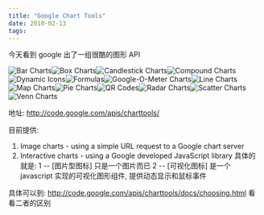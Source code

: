 ```yaml
---
title: "Google Chart Tools"
date: 2010-02-13
tags:
---
```


今天看到 google 出了一组很酷的图形 API

<img src="http://chart.apis.google.com/chart?cht=bhs&chs=75x50&chd=t:10,50,60,80,40|50,60,100,40,20&chco=4d89f9,c6d9fd&chbh=20&chds=0,160&chbh=a" title="Bar Charts" /><img src="http://chart.apis.google.com/chart?chs=75x75&cht=ls&chd=t0:0,17,7,6|0,30,27,54|0,45,47,46|0,63,59,60|-1,40,35,-1|-1,5,70,-1|-1,-1,80,-1&chm=F,0000FF,0,1:2,10|H,0000FF,0,1:2,1:10|H,0000FF,3,1:2,1:10|H,0000FF,4,1:2,1:10|o,FF0000,5,,5|o,FF0000,6,,5" title="Box Charts" /><img src="http://chart.apis.google.com/chart?chs=75x50&cht=lc&chd=t0:-1,5,10,7,12,-1|-1,25,45,47,24,-1|-1,40,30,27,39,-1|-1,55,63,59,80,-1&chm=F,0000FF,0,,10" title="Candlestick Charts" /><img src="http://chart.apis.google.com/chart?cht=bvs&chbh=5,2&chm=D,0033FF,2,0,5,1&chbh=20&chs=75x50&chd=s2:1XQbnf4,EWoQMUB,9halxp9&chco=4D89F9,C6D9FD&chbh=a" title="Compound Charts" /><img src="http://chart.apis.google.com/chart?chst=d_bubble_icon_text_small&chld=ski|bb|Wheeee!|FFFFFF|000000" title="Dynamic Icons" /><img src="http://chart.apis.google.com/chart?cht=tx&chl=x%20=%20%5Cfrac%7B-b%20%5Cpm%20%5Csqrt%20%7Bb%5E2-4ac%7D%7D%7B2a%7D" title="Formulas" /><img src="http://chart.apis.google.com/chart?chs=75x50&cht=gom&chd=t:70&chco=FF0000,FF8040,FFFF00,00FF00,00FFFF,0000FF,800080" title="Google-O-Meter Charts" /><img src="http://chart.apis.google.com/chart?cht=lxy&chs=75x50&chd=t:10,20,40,80,90,95,99|20,30,40,50,60,70,80|-1|5,10,22,35,85&chco=3072F3,ff0000,00aaaa&chm=s,FF0000,0,-1,2|s,0000ff,1,-1,2|s,00aa00,2,-1,2" title="Line Charts" /><img src="http://chart.apis.google.com/chart?cht=t&chs=150x75&chd=t:0,100,50,32,60,40,43,12,14,54,98,17,70,76,18,29&chco=FFFFFF,FF0000,FFFF00,00FF00&chld=DZEGMGAOBWNGCFKECGCVSNDJTZGHMZZM&chtm=africa&chf=bg,s,EAF7FE" title="Map Charts" /><img src="http://chart.apis.google.com/chart?cht=p3&chd=s:Uf9a&chs=75x50" title="Pie Charts" /><img src="http://chart.apis.google.com/chart?chs=50x50&cht=qr&chl=Hello+world&chld=L|1&choe=UTF-8" title="QR Codes" /><img src="http://chart.apis.google.com/chart?cht=rs&chs=75x75&chd=t:77,66,15,0,31,48,100,77|20,36,100,2,0,100&chco=FF0000,FF9900&chls=2.0,4.0,0.0|2.0,4.0,0.0&chxt=x&chxl=0:|0|45|90|135|180|225|270|315&chxr=0,0.0,360.0&chg=25.0,25.0,2.0,2.0&chm=B,FF000080,0,1.0,5.0|B,FF990080,1,1.0,5.0&chxs=0,000000,4,0" title="Radar Charts" /><img src="http://chart.apis.google.com/chart?cht=s&chd=t:12,87,75,41,23,96,68,71,34,9|98,60,27,34,56,79,58,74,18,76|42,11,33,40,22,45,30,45,32,27&chs=75x50&chco=FF0000" title="Scatter Charts" /><img src="http://chart.apis.google.com/chart?cht=v&chs=75x50&chd=t:100,100,0,50" title="Venn Charts" />

地址: http://code.google.com/apis/charttools/

目前提供:
1. Image charts - using a simple URL request to a Google chart server
2. Interactive charts - using a Google developed JavaScript library
具体的就是:
1 -- [图片型图标] 只是一个图片而已
2 -- [可视化图标] 是一个 javascript 实现的可视化图形组件, 提供动态显示和鼠标事件

具体可以到: http://code.google.com/apis/charttools/docs/choosing.html 看看二者的区别
